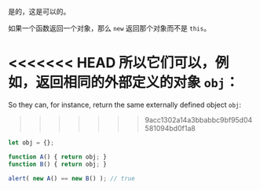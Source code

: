 是的，这是可以的。

如果一个函数返回一个对象，那么 `new` 返回那个对象而不是 `this`。

<<<<<<< HEAD
所以它们可以，例如，返回相同的外部定义的对象 `obj`：
=======
So they can, for instance, return the same externally defined object `obj`:
>>>>>>> 9acc1302a14a3bbabbc9bf95d04581094bd0f1a8

```js run no-beautify
let obj = {};

function A() { return obj; }
function B() { return obj; }

alert( new A() == new B() ); // true
```
